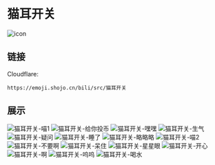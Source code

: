 # 猫耳开关
![icon](https://emoji.shojo.cn/bili/src/猫耳开关/icon.png)
## 链接
Cloudflare:
```
https://emoji.shojo.cn/bili/src/猫耳开关
```
## 展示
![猫耳开关-喵1](https://emoji.shojo.cn/bili/src/猫耳开关/猫耳开关-喵1.png)
![猫耳开关-给你投币](https://emoji.shojo.cn/bili/src/猫耳开关/猫耳开关-给你投币.png)
![猫耳开关-嘿嘿](https://emoji.shojo.cn/bili/src/猫耳开关/猫耳开关-嘿嘿.png)
![猫耳开关-生气](https://emoji.shojo.cn/bili/src/猫耳开关/猫耳开关-生气.png)
![猫耳开关-疑问](https://emoji.shojo.cn/bili/src/猫耳开关/猫耳开关-疑问.png)
![猫耳开关-睡了](https://emoji.shojo.cn/bili/src/猫耳开关/猫耳开关-睡了.png)
![猫耳开关-略略略](https://emoji.shojo.cn/bili/src/猫耳开关/猫耳开关-略略略.png)
![猫耳开关-喵2](https://emoji.shojo.cn/bili/src/猫耳开关/猫耳开关-喵2.png)
![猫耳开关-不要啊](https://emoji.shojo.cn/bili/src/猫耳开关/猫耳开关-不要啊.png)
![猫耳开关-呆住](https://emoji.shojo.cn/bili/src/猫耳开关/猫耳开关-呆住.png)
![猫耳开关-星星眼](https://emoji.shojo.cn/bili/src/猫耳开关/猫耳开关-星星眼.png)
![猫耳开关-开心](https://emoji.shojo.cn/bili/src/猫耳开关/猫耳开关-开心.png)
![猫耳开关-啊](https://emoji.shojo.cn/bili/src/猫耳开关/猫耳开关-啊.png)
![猫耳开关-呜呜](https://emoji.shojo.cn/bili/src/猫耳开关/猫耳开关-呜呜.png)
![猫耳开关-喝水](https://emoji.shojo.cn/bili/src/猫耳开关/猫耳开关-喝水.png)
